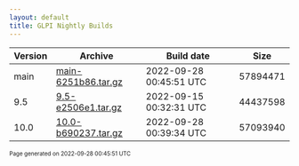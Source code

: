 ```yaml
---
layout: default
title: GLPI Nightly Builds
---
```


Version|Archive|Build date|Size
---|---|---|---
main|[main-6251b86.tar.gz](main-6251b86.tar.gz)|2022-09-28 00:45:51 UTC|57894471
9.5|[9.5-e2506e1.tar.gz](9.5-e2506e1.tar.gz)|2022-09-15 00:32:31 UTC|44437598
10.0|[10.0-b690237.tar.gz](10.0-b690237.tar.gz)|2022-09-28 00:39:34 UTC|57093940

<font size="1">Page generated on 2022-09-28 00:45:51 UTC</font>
